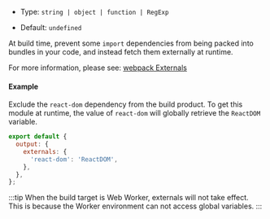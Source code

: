 - Type: `string | object | function | RegExp`

- Default: `undefined`

At build time, prevent some `import` dependencies from being packed into bundles in your code, and instead fetch them externally at runtime.

For more information, please see: [webpack Externals](https://webpack.js.org/configuration/externals/)

#### Example

Exclude the `react-dom` dependency from the build product. To get this module at runtime, the value of `react-dom` will globally retrieve the `ReactDOM` variable.

```js
export default {
  output: {
    externals: {
      'react-dom': 'ReactDOM',
    },
  },
};
```

:::tip
When the build target is Web Worker, externals will not take effect. This is because the Worker environment can not access global variables.
:::
